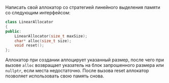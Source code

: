 Написать свой аллокатор со стратегией линейного выделения памяти со следующим интерфейсом:

```cpp
class LinearAllocator
{
public:
    LinearAllocator(size_t maxSize);
    char* alloc(size_t size);
    void reset();
};
```

Аллокатор при создании аллоцирует указанный размер, после чего при вызове ``alloc`` возвращает указатель на блок запрошенного размера или ``nullptr``, если места недостаточно. После вызова reset аллокатор позволяет использовать свою память снова.
